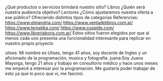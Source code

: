 ¿Qué productos o servicios brindará nuestro sitio? 
Libros
¿Quién será nuestra audiencia objetivo? 
Lectores
¿Cómo ajustaremos nuestra oferta a ese público?
Ofreciendo distintos tipos de categorias
Referencias:
https://www.elejandria.com/
https://www.ventadelibros.com.ar/
https://www.tematika.com/
https://www.cuspide.com/
https://www.libreriaboris.com.ar/
Estos sitios fueron elegidos por que al menos cada uno presenta una funcionalidad interesante para replicar en nuestro propio proyecto

ulises: Mi nombre es Ulises, tengo 41 años, soy docente de Ingles y un aficionado de la programación, musica y fotografía.
juana:Soy Juana Mayorga, tengo 21 años y trabajo en consultorio médico y hace unos meses me empecé a interesar por la programación. Me gustaría poder trabajar de esto ya que lo poco que vi, me fascinó.